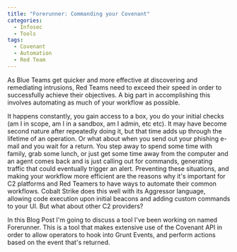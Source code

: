 ```yaml
---
title: "Forerunner: Commanding your Covenant"
categories:
  - Infosec
  - Tools
tags:
  - Covenant
  - Automation
  - Red Team
---
```


As Blue Teams get quicker and more effective at discovering and remediating intrusions, Red Teams need to exceed their speed in order to successfully achieve their objectives. A big part in accomplishing this involves automating as much of your workflow as possible.

It happens constantly, you gain access to a box, you do your initial checks (am I in scope, am I in a sandbox, am I admin, etc etc). It may have become second nature after repeatedly doing it, but that time adds up through the lifetime of an operation. Or what about when you send out your phishing e-mail and you wait for a return. You step away to spend some time with family, grab some lunch, or just get some time away from the computer and an agent comes back and is just calling out for commands, generating traffic that could eventually trigger an alert.
Preventing these situations, and making your workflow more efficient are the reasons why it's important for C2 platforms and Red Teamers to have ways to automate their common workflows. Cobalt Strike does this well with its Aggressor language, allowing code execution upon initial beacons and adding custom commands to your UI. But what about other C2 providers?

In this Blog Post I'm going to discuss a tool I've been working on named Forerunner. This is a tool that makes extensive use of the Covenant API in order to allow operators to hook into Grunt Events, and perform actions based on the event that's returned.
